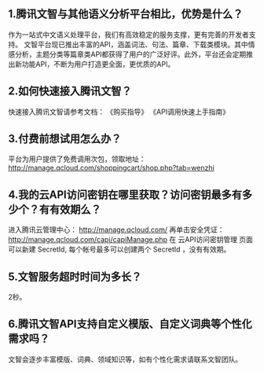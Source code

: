 ## 1.腾讯文智与其他语义分析平台相比，优势是什么？
作为一站式中文语义处理平台，我们有高效稳定的服务支撑，更有完善的开发者支持。
文智平台现已推出丰富的API，涵盖词法、句法、篇章、下载类模块。其中情感分析，主题分类等篇章类API都获得了用户的广泛好评。此外，平台还会定期推出新功能API，不断为用户打造更全面，更优质的API。 
## 2.如何快速接入腾讯文智？
快速接入腾讯文智请参考文档： 《购买指导》 《API调用快速上手指南》
## 3.付费前想试用怎么办？
平台为用户提供了免费调用次包，领取地址：
http://manage.qcloud.com/shoppingcart/shop.php?tab=wenzhi 
## 4.我的云API访问密钥在哪里获取？访问密钥最多有多少个？有有效期么？
进入腾讯云管理中心：
http://manage.qcloud.com/
再单击安全凭证：
http://manage.qcloud.com/capi/capiManage.php
在 云API访问密钥管理 页面可以新建 SecretId, 每个帐号最多可以创建两个 SecretId ，没有有效期。 
## 5.文智服务超时时间为多长？
2秒。
## 6.腾讯文智API支持自定义模版、自定义词典等个性化需求吗？
文智会逐步丰富模版、词典、领域知识等，如有个性化需求请联系文智团队。
